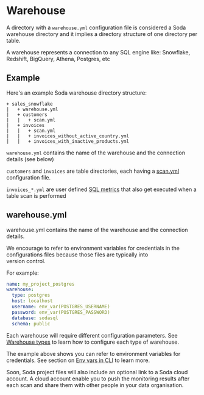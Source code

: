 # Warehouse

A directory with a `warehouse.yml` configuration file is considered a Soda 
warehouse directory and it implies a directory structure of one directory 
per table.

A warehouse represents a connection to any SQL engine like: Snowflake, Redshift, 
BigQuery, Athena, Postgres, etc 

## Example

Here's an example Soda warehouse directory structure:

```
+ sales_snowflake
|   + warehouse.yml
|   + customers
|   |   + scan.yml        
|   + invoices
|   |   + scan.yml
|   |   + invoices_without_active_country.yml        
|   |   + invoices_with_inactive_products.yml        
```

`warehouse.yml` contains the name of the warehouse and 
the connection details (see below)

`customers` and `invoices` are table directories, each 
having a [scan.yml](scan.md) configuration file.

`invoices_*.yml` are user defined [SQL metrics](sql_metrics.md)
that also get executed when a table scan is performed

## warehouse.yml

warehouse.yml contains the name of the warehouse and the connection details.

We encourage to refer to environment variables for credentials 
in the configurations files because those files are typically into  
version control. 

For example:
```yaml
name: my_project_postgres
warehouse:
  type: postgres
  host: localhost
  username: env_var(POSTGRES_USERNAME)
  password: env_var(POSTGRES_PASSWORD)
  database: sodasql
  schema: public
```

Each warehouse will require different configuration parameters.
See [Warehouse types](warehouse_types.md) to learn how to configure each 
type of warehouse. 

The example above shows you can refer to environment variables for 
credentials.  See section on [Env vars in CLI](cli.md#env-vars) to learn more.

Soon, Soda project files will also include an optional 
link to a Soda cloud account.  A cloud account enable you to push the monitoring 
results after each scan and share them with other people in your data organisation.
